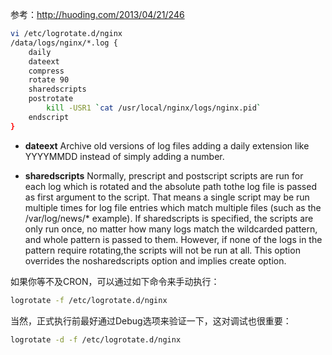 参考：http://huoding.com/2013/04/21/246


```bash
vi /etc/logrotate.d/nginx
/data/logs/nginx/*.log {
    daily
    dateext
    compress
    rotate 90
    sharedscripts
    postrotate
        kill -USR1 `cat /usr/local/nginx/logs/nginx.pid`
    endscript
}
```


- **dateext**       Archive  old versions of log files adding a daily extension like YYYYMMDD instead of simply adding a number.

- **sharedscripts**     Normally, prescript and postscript scripts are run for each log which is rotated and the absolute path tothe log file is passed as first argument to the script. That means a single script may be run multiple times for log file entries which match multiple files (such as the /var/log/news/* example).  If  sharedscripts  is  specified,  the scripts are only run once, no matter how many logs match the wildcarded pattern, and whole pattern is passed to them.  However, if none of the logs in the pattern require rotating,the  scripts  will not be run at all. This option overrides the nosharedscripts option and implies create option.

如果你等不及CRON，可以通过如下命令来手动执行：

```bash
logrotate -f /etc/logrotate.d/nginx
```

当然，正式执行前最好通过Debug选项来验证一下，这对调试也很重要：

```bash
logrotate -d -f /etc/logrotate.d/nginx
```
